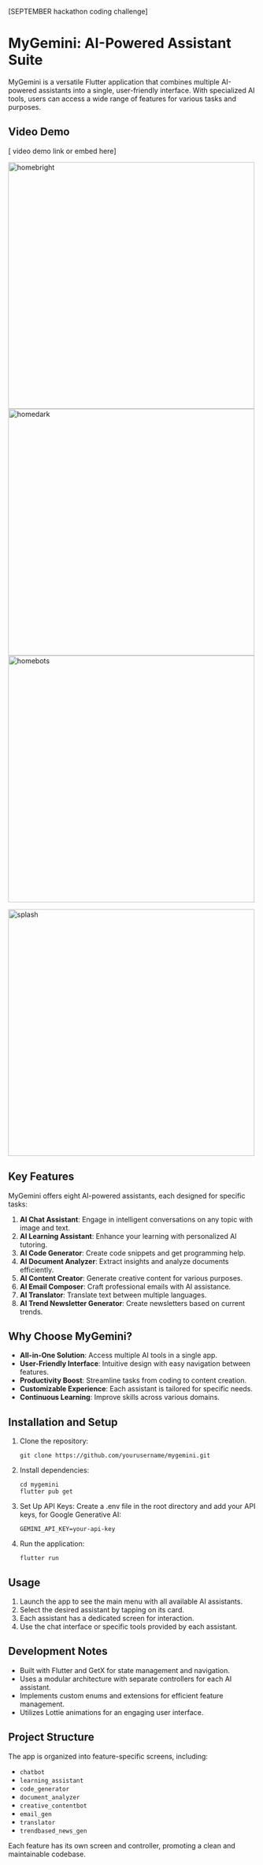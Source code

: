 [SEPTEMBER hackathon coding challenge]

# MyGemini: AI-Powered Assistant Suite

MyGemini is a versatile Flutter application that combines multiple AI-powered assistants into a single, user-friendly interface. With specialized AI tools, users can access a wide range of features for various tasks and purposes.

## Video Demo

[ video demo link or embed here]

<img src="https://github.com/user-attachments/assets/e6fe79cc-263c-4c76-ad90-e3d5a32e5183" alt="homebright"  height="500">  <img src="https://github.com/user-attachments/assets/0e185b79-64e3-4534-96fe-219056e31cd3" alt="homedark"  height="500"> <img src="https://github.com/user-attachments/assets/d5d3994a-76d1-4782-93ce-90a3e31805ab" alt="homebots"  height="500">

<img src="https://github.com/user-attachments/assets/0358ffc3-b020-493e-814f-77d3c19a16c3" alt="splash"  height="500">

## Key Features

MyGemini offers eight AI-powered assistants, each designed for specific tasks:

1. **AI Chat Assistant**: Engage in intelligent conversations on any topic with image and text.
2. **AI Learning Assistant**: Enhance your learning with personalized AI tutoring.
3. **AI Code Generator**: Create code snippets and get programming help.
4. **AI Document Analyzer**: Extract insights and analyze documents efficiently.
5. **AI Content Creator**: Generate creative content for various purposes.
6. **AI Email Composer**: Craft professional emails with AI assistance.
7. **AI Translator**: Translate text between multiple languages.
8. **AI Trend Newsletter Generator**: Create newsletters based on current trends.

## Why Choose MyGemini?

- **All-in-One Solution**: Access multiple AI tools in a single app.
- **User-Friendly Interface**: Intuitive design with easy navigation between features.
- **Productivity Boost**: Streamline tasks from coding to content creation.
- **Customizable Experience**: Each assistant is tailored for specific needs.
- **Continuous Learning**: Improve skills across various domains.

## Installation and Setup

1. Clone the repository:

   ```
   git clone https://github.com/yourusername/mygemini.git
   ```

2. Install dependencies:

   ```
   cd mygemini
   flutter pub get
   ```

3. Set Up API Keys:
   Create a .env file in the root directory and add your API keys, for Google Generative AI:

   ```
   GEMINI_API_KEY=your-api-key
   ```

4. Run the application:
   ```
   flutter run
   ```

## Usage

1. Launch the app to see the main menu with all available AI assistants.
2. Select the desired assistant by tapping on its card.
3. Each assistant has a dedicated screen for interaction.
4. Use the chat interface or specific tools provided by each assistant.

## Development Notes

- Built with Flutter and GetX for state management and navigation.
- Uses a modular architecture with separate controllers for each AI assistant.
- Implements custom enums and extensions for efficient feature management.
- Utilizes Lottie animations for an engaging user interface.

## Project Structure

The app is organized into feature-specific screens, including:

- `chatbot`
- `learning_assistant`
- `code_generator`
- `document_analyzer`
- `creative_contentbot`
- `email_gen`
- `translator`
- `trendbased_news_gen`

Each feature has its own screen and controller, promoting a clean and maintainable codebase.
